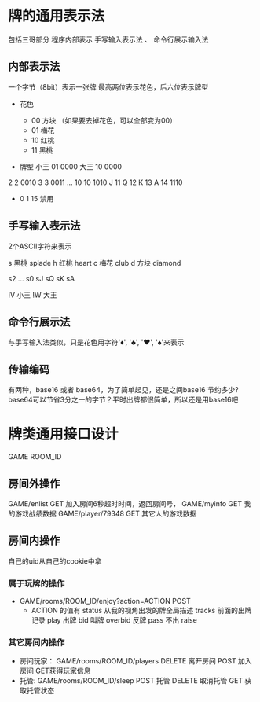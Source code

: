 
# 牌的通用表示法
包括三哥部分 程序内部表示 手写输入表示法 、 命令行展示输入法

## 内部表示法

一个字节（8bit）表示一张牌
最高两位表示花色，后六位表示牌型
* 花色
    - 00 方块 （如果要去掉花色，可以全部变为00）
    - 01 梅花
    - 10 红桃
    - 11 黑桃
    
* 牌型
小王 01 0000
大王 10 0000

2  2    0010
3  3    0011
...
10 10   1010
J  11
Q  12
K  13
A  14   1110

* 0 1 15 禁用
## 手写输入表示法

2个ASCII字符来表示

s 黑桃 splade
h 红桃 heart
c 梅花 club
d 方块 diamond

s2  ... s0 sJ sQ sK sA

!V 小王   !W 大王

## 命令行展示法

与手写输入法类似，只是花色用字符'♦', '♣', '♥', '♠'来表示

## 传输编码
有两种，base16 或者 base64，为了简单起见，还是之间base16 节约多少?
base64可以节省3分之一的字节？平时出牌都很简单，所以还是用base16吧


# 牌类通用接口设计
GAME  ROOM_ID

## 房间外操作
GAME/enlist GET 加入房间6秒超时时间，返回房间号，
GAME/myinfo GET 我的游戏战绩数据
GAME/player/79348 GET 其它人的游戏数据

## 房间内操作
自己的uid从自己的cookie中拿
### 属于玩牌的操作
-  GAME/rooms/ROOM_ID/enjoy?action=ACTION POST
    * ACTION 的值有
    status 从我的视角出发的牌全局描述
    tracks 前面的出牌记录
    play 出牌
    bid  叫牌
    overbid 反牌
    pass 不出
    raise

### 其它房间内操作
- 房间玩家： GAME/rooms/ROOM_ID/players DELETE 离开房间 POST 加入房间 GET获得玩家信息
- 托管:     GAME/rooms/ROOM_ID/sleep POST 托管 DELETE 取消托管 GET 获取托管状态
